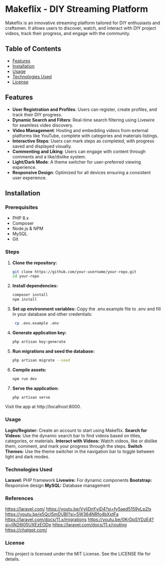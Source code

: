 # Makeflix - DIY Streaming Platform

Makeflix is an innovative streaming platform tailored for DIY enthusiasts and craftsmen. It allows users to discover, watch, and interact with DIY project videos, track their progress, and engage with the community.

## Table of Contents

- [Features](#features)
- [Installation](#installation)
- [Usage](#usage)
- [Technologies Used](#technologies-used)
- [License](#license)

## Features

- **User Registration and Profiles**: Users can register, create profiles, and track their DIY progress.
- **Dynamic Search and Filters**: Real-time search filtering using Livewire for seamless video discovery.
- **Video Management**: Hosting and embedding videos from external platforms like YouTube, complete with categories and materials listings.
- **Interactive Steps**: Users can mark steps as completed, with progress saved and displayed visually.
- **Commenting and Liking**: Users can engage with content through comments and a like/dislike system.
- **Light/Dark Mode**: A theme switcher for user-preferred viewing experience.
- **Responsive Design**: Optimized for all devices ensuring a consistent user experience.

## Installation

### Prerequisites

- PHP 8.x
- Composer
- Node.js & NPM
- MySQL
- Git

### Steps

1. **Clone the repository:**

   ```bash
   git clone https://github.com/your-username/your-repo.git
   cd your-repo
2. **Install dependencies:**
   ```bash
   composer install
   npm install

3. **Set up environment variables:**
Copy the .env.example file to .env and fill in your database and other credentials:
   ```bash
    cp .env.example .env
   
4. **Generate application key:**
   ```bash
   php artisan key:generate
   
5. **Run migrations and seed the database:**
   ```bash
   php artisan migrate --seed
   
6. **Compile assets:**
   ```bash
   npm run dev
   
7. **Serve the application:**
   ```bash
   php artisan serve
   
Visit the app at http://localhost:8000.

### Usage
**Login/Register:** Create an account to start using Makeflix.
**Search for Videos:** Use the dynamic search bar to find videos based on titles, categories, or materials.
**Interact with Videos:** Watch videos, like or dislike them, comment, and mark your progress through the steps.
**Switch Themes:** Use the theme switcher in the navigation bar to toggle between light and dark modes.

### Technologies Used
**Laravel:** PHP framework
**Livewire:** For dynamic components
**Bootstrap:** Responsive design
**MySQL:** Database management

### References
https://laravel.com/
https://youtu.be/VyIjDnYviD4?si=fy5aed5159yLp2ls
https://youtu.be/e5QcI5mDUBI?si=5W364NRfo4bXxtFa
https://laravel.com/docs/11.x/migrations
https://youtu.be/0KrDpSYDzE4?si=liN26l05UXEzEODp
https://laravel.com/docs/11.x/routing
https://chatgpt.com/

### License
This project is licensed under the MIT License. See the LICENSE file for details.
